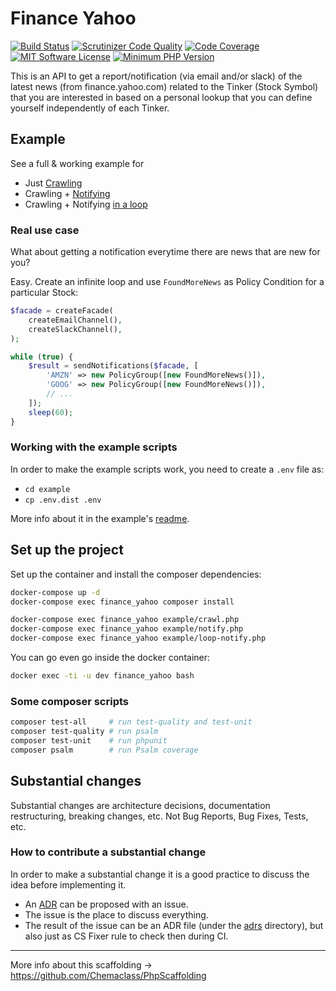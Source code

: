 # Finance Yahoo

[![Build Status](https://scrutinizer-ci.com/g/Chemaclass/FinanceYahoo/badges/build.png?b=master)](https://scrutinizer-ci.com/g/Chemaclass/FinanceYahoo/build-status/master)
[![Scrutinizer Code Quality](https://scrutinizer-ci.com/g/Chemaclass/FinanceYahoo/badges/quality-score.png?b=master)](https://scrutinizer-ci.com/g/Chemaclass/FinanceYahoo/?branch=master)
[![Code Coverage](https://scrutinizer-ci.com/g/Chemaclass/FinanceYahoo/badges/coverage.png?b=master)](https://scrutinizer-ci.com/g/Chemaclass/FinanceYahoo/?branch=master)
[![MIT Software License](https://img.shields.io/badge/license-MIT-blue.svg?style=flat-square)](LICENSE.md)
[![Minimum PHP Version](https://img.shields.io/badge/php-%3E%3D%207.4-8892BF.svg?style=flat-square)](https://php.net/)

This is an API to get a report/notification (via email and/or slack) of the latest news (from finance.yahoo.com) related
to the Tinker (Stock Symbol) that you are interested in based on a personal lookup that you can define yourself
independently of each Tinker.

## Example

See a full & working example for

- Just [Crawling](example/crawl.php)
- Crawling + [Notifying](example/notify.php)
- Crawling + Notifying [in a loop](example/loop-notify.php)

### Real use case

What about getting a notification everytime there are news that are new for you?

Easy. Create an infinite loop and use `FoundMoreNews` as Policy Condition for a particular Stock:

```php
$facade = createFacade(
    createEmailChannel(),
    createSlackChannel(),
);

while (true) {
    $result = sendNotifications($facade, [
        'AMZN' => new PolicyGroup([new FoundMoreNews()]),
        'GOOG' => new PolicyGroup([new FoundMoreNews()]),
        // ...
    ]);
    sleep(60);
}
```
### Working with the example scripts

In order to make the example scripts work, you need to create a `.env` file as:

- `cd example`
- `cp .env.dist .env`

More info about it in the example's [readme](example/README.md).

## Set up the project

Set up the container and install the composer dependencies:

```bash
docker-compose up -d
docker-compose exec finance_yahoo composer install

docker-compose exec finance_yahoo example/crawl.php
docker-compose exec finance_yahoo example/notify.php
docker-compose exec finance_yahoo example/loop-notify.php
```

You can go even go inside the docker container:

```bash
docker exec -ti -u dev finance_yahoo bash
```

### Some composer scripts

```bash
composer test-all     # run test-quality and test-unit
composer test-quality # run psalm
composer test-unit    # run phpunit
composer psalm        # run Psalm coverage
```

## Substantial changes

Substantial changes are architecture decisions, documentation restructuring, breaking changes, etc. Not Bug Reports, Bug
Fixes, Tests, etc.

### How to contribute a substantial change

In order to make a substantial change it is a good practice to discuss the idea before implementing it.

- An [ADR](https://github.com/joelparkerhenderson/architecture_decision_record) can be proposed with an issue.
- The issue is the place to discuss everything.
- The result of the issue can be an ADR file (under the [adrs](./adrs) directory), but also just as CS Fixer rule to
  check then during CI.

----------

More info about this scaffolding -> https://github.com/Chemaclass/PhpScaffolding

